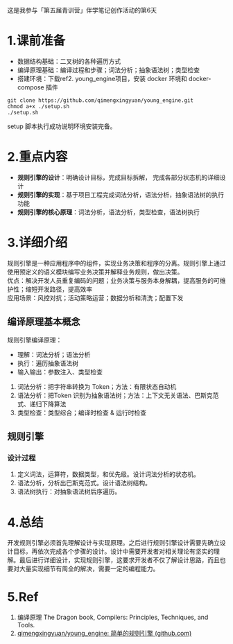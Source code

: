 这是我参与「第五届青训营」伴学笔记创作活动的第6天
# 1.课前准备
- 数据结构基础：二叉树的各种遍历方式
- 编译原理基础：编译过程和步骤；词法分析；抽象语法树；类型检查
- 搭建环境：下载ref2. young_engine项目，安装 docker 环境和 docker-compose 插件

```shell
git clone https://github.com/qimengxingyuan/young_engine.git
chmod a+x ./setup.sh
./setup.sh
```
setup 脚本执行成功说明环境安装完备。
# 2.重点内容
- **规则引擎的设计**：明确设计目标，完成目标拆解， 完成各部分状态机的详细设计
- **规则引擎的实现**：基于项目工程完成词法分析，语法分析，抽象语法树的执行功能
- **规则引擎的核心原理**：词法分析，语法分析，类型检查，语法树执行
# 3.详细介绍
规则引擎是一种应用程序中的组件，实现业务决策和程序的分离。规则引擎上通过使用预定义的语义模块编写业务决策并解释业务规则，做出决策。<br>
优点：解决开发人员重复编码的问题；业务决策与服务本身解耦，提高服务的可维护性；缩短开发路径，提高效率<br>
应用场景：风控对抗；活动策略运营；数据分析和清洗；配置下发<br>
## 编译原理基本概念
规则引擎编译原理：
- 理解：词法分析；语法分析
- 执行：遍历抽象语法树
- 输入输出：参数注入、类型检查
1. 词法分析：把字符串转换为 Token；方法：有限状态自动机
2. 语法分析：把Token 识别为抽象语法树；方法：上下文无关语法、巴斯克范式、递归下降算法
3. 类型检查：类型综合；编译时检查 & 运行时检查

## 规则引擎
### 设计过程
1. 定义词法，运算符，数据类型，和优先级。设计词法分析的状态机。
2. 语法分析，分析出巴斯克范式。设计语法树结构。
3. 语法树执行：对抽象语法树后序遍历。

# 4.总结
开发规则引擎必须首先理解设计与实现原理。之后进行规则引擎设计需要先确立设计目标，再依次完成各个步骤的设计。设计中需要开发者对相关理论有坚实的理解。最后进行详细设计，实现规则引擎，这要求开发者不仅了解设计思路，而且也要对大量实现细节有周全的解决，需要一定的编程能力。

# 5.Ref
1.  编译原理 The Dragon book, Compilers: Principles, Techniques, and Tools.
2.  [qimengxingyuan/young_engine: 简单的规则引擎 (github.com)](https://github.com/qimengxingyuan/young_engine)